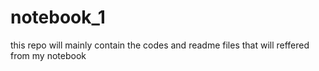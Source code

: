 # notebook_1
this repo will mainly contain the codes and readme files that will reffered from my notebook
